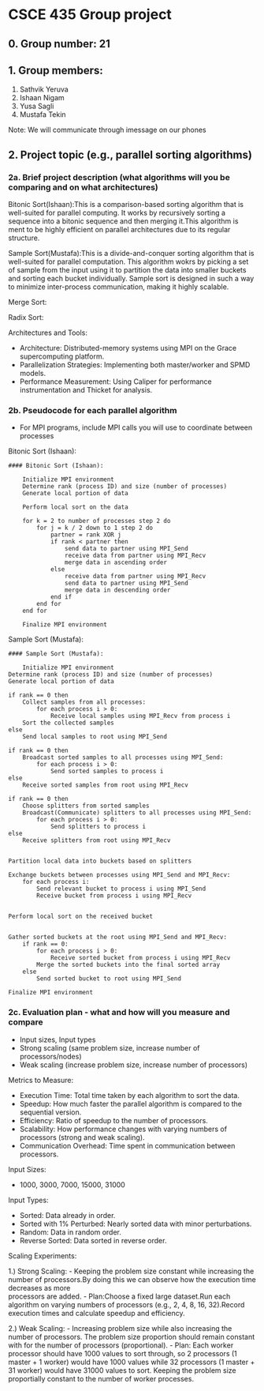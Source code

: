 # CSCE 435 Group project

## 0. Group number: 21

## 1. Group members:
1. Sathvik Yeruva
2. Ishaan Nigam
3. Yusa Sagli
4. Mustafa Tekin
   
Note: We will communicate through imessage on our phones  
## 2. Project topic (e.g., parallel sorting algorithms)

### 2a. Brief project description (what algorithms will you be comparing and on what architectures)

Bitonic Sort(Ishaan):This is a comparison-based sorting algorithm that is well-suited for parallel computing. It works by recursively sorting a sequence into a
bitonic sequence and then merging it.This algorithm is ment to be highly efficient on parallel architectures due to its regular structure.
    
Sample Sort(Mustafa):This is a divide-and-conquer sorting algorithm that is well-suited for parallel computation. This algorithm wokrs by picking a set of sample from the input using it to partition the data into smaller buckets and sorting each bucket individually. Sample sort is designed in such a way to minimize inter-process communication, making it highly scalable.
  
Merge Sort:
  
Radix Sort:

Architectures and Tools:
- Architecture: Distributed-memory systems using MPI on the Grace supercomputing platform.
- Parallelization Strategies: Implementing both master/worker and SPMD models.
- Performance Measurement: Using Caliper for performance instrumentation and Thicket for analysis.
  

### 2b. Pseudocode for each parallel algorithm
- For MPI programs, include MPI calls you will use to coordinate between processes

Bitonic Sort (Ishaan):

```text
#### Bitonic Sort (Ishaan):

    Initialize MPI environment
    Determine rank (process ID) and size (number of processes)
    Generate local portion of data

    Perform local sort on the data

    for k = 2 to number of processes step 2 do
        for j = k / 2 down to 1 step 2 do
            partner = rank XOR j
            if rank < partner then
                send data to partner using MPI_Send
                receive data from partner using MPI_Recv
                merge data in ascending order
            else
                receive data from partner using MPI_Recv
                send data to partner using MPI_Send
                merge data in descending order
            end if
        end for
    end for

    Finalize MPI environment
```
Sample Sort (Mustafa):

```text
#### Sample Sort (Mustafa):

    Initialize MPI environment
Determine rank (process ID) and size (number of processes)
Generate local portion of data

if rank == 0 then
    Collect samples from all processes:
        for each process i > 0:
            Receive local samples using MPI_Recv from process i
    Sort the collected samples
else
    Send local samples to root using MPI_Send

if rank == 0 then
    Broadcast sorted samples to all processes using MPI_Send:
        for each process i > 0:
            Send sorted samples to process i
else
    Receive sorted samples from root using MPI_Recv

if rank == 0 then
    Choose splitters from sorted samples
    Broadcast(Communicate) splitters to all processes using MPI_Send:
        for each process i > 0:
            Send splitters to process i
else
    Receive splitters from root using MPI_Recv


Partition local data into buckets based on splitters

Exchange buckets between processes using MPI_Send and MPI_Recv:
    for each process i:
        Send relevant bucket to process i using MPI_Send
        Receive bucket from process i using MPI_Recv


Perform local sort on the received bucket


Gather sorted buckets at the root using MPI_Send and MPI_Recv:
    if rank == 0:
        for each process i > 0:
            Receive sorted bucket from process i using MPI_Recv
        Merge the sorted buckets into the final sorted array
    else
        Send sorted bucket to root using MPI_Send

Finalize MPI environment

```



### 2c. Evaluation plan - what and how will you measure and compare
- Input sizes, Input types
- Strong scaling (same problem size, increase number of processors/nodes)
- Weak scaling (increase problem size, increase number of processors)

Metrics to Measure:
- Execution Time: Total time taken by each algorithm to sort the data.
- Speedup: How much faster the parallel algorithm is compared to the sequential version.
- Efficiency: Ratio of speedup to the number of processors.
- Scalability: How performance changes with varying numbers of processors (strong and weak scaling).
- Communication Overhead: Time spent in communication between processors.
  
Input Sizes:
- 1000, 3000, 7000, 15000, 31000
  
Input Types:
- Sorted: Data already in order.
- Sorted with 1% Perturbed: Nearly sorted data with minor perturbations.
- Random: Data in random order.
- Reverse Sorted: Data sorted in reverse order.

Scaling Experiments:

   1.) Strong Scaling: 
      - Keeping the problem size constant while increasing the number of processors.By doing this we can observe how the execution time decreases as more      
        processors are added.
      - Plan:Choose a fixed large dataset.Run each algorithm on varying numbers of processors (e.g., 2, 4, 8, 16, 32).Record execution times and calculate speedup          and efficiency.
   
   2.) Weak Scaling:
      - Increasing problem size while also increasing the number of processors. The problem size proportion should remain constant with for the number of
      processors (proportional).
      - Plan: Each worker processor should have 1000 values to sort through, so 2 processors (1 master + 1 worker) would have 1000 values while 32 processors
      (1 master + 31 worker) would have 31000 values to sort. Keeping the problem size proportially constant to the number of worker processes.
